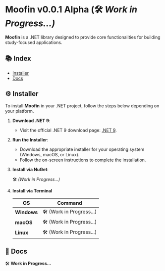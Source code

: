 # Moofin v0.0.1 Alpha (🛠️ *Work in Progress...)*

**Moofin** is a .NET library designed to provide core functionalities for building study-focused applications.

## 📚 Index

- [Installer](#installer)
- [Docs](#docs)

## ⚙️ Installer

To install **Moofin** in your .NET project, follow the steps below depending on your platform.

1. **Download .NET 9**:
   - Visit the official .NET 9 download page: [.NET 9](https://dotnet.microsoft.com/download/dotnet/9.0).
   
2. **Run the Installer**:
   - Download the appropriate installer for your operating system (Windows, macOS, or Linux).
   - Follow the on-screen instructions to complete the installation.

3. **Install via NuGet**:

   🛠️ *(Work in Progress...)*

4. **Install via Terminal**
   
   | **OS**     | **Command**                       |
   |------------|-----------------------------------|
   | **Windows**| 🛠️ (Work in Progress...)         |
   | **macOS**  | 🛠️ (Work in Progress...)         |
   | **Linux**  | 🛠️ (Work in Progress...)         |

## 📑 Docs

🛠️ **Work in Progress...**
